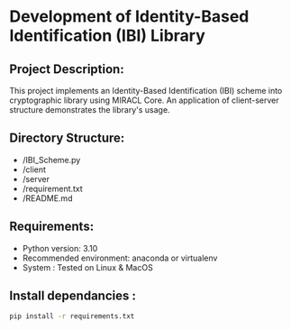 
Development of Identity-Based Identification (IBI) Library
===========================================

Project Description:
---------------------
This project implements an Identity-Based Identification (IBI) scheme into cryptographic library using MIRACL Core. An application of client-server structure demonstrates the library's usage. 

Directory Structure:
---------------------
- /IBI_Scheme.py
- /client
- /server
- /requirement.txt     
- /README.md

Requirements:
--------------
- Python version: 3.10
- Recommended environment: anaconda or virtualenv
- System : Tested on Linux & MacOS

Install dependancies : 
--------------
```bash
pip install -r requirements.txt






